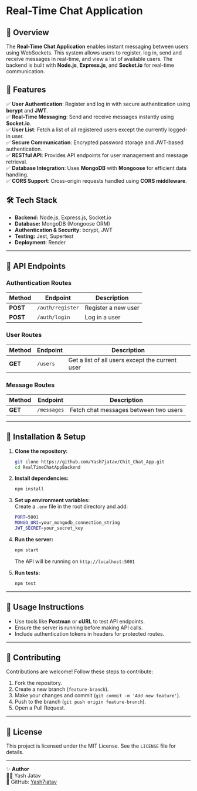 # Real-Time Chat Application

## 📌 Overview

The **Real-Time Chat Application** enables instant messaging between users using WebSockets. This system allows users to register, log in, send and receive messages in real-time, and view a list of available users. The backend is built with **Node.js**, **Express.js**, and **Socket.io** for real-time communication.

## 🚀 Features

✅ **User Authentication**: Register and log in with secure authentication using **bcrypt** and **JWT**.  
✅ **Real-Time Messaging**: Send and receive messages instantly using **Socket.io**.  
✅ **User List**: Fetch a list of all registered users except the currently logged-in user.  
✅ **Secure Communication**: Encrypted password storage and JWT-based authentication.  
✅ **RESTful API**: Provides API endpoints for user management and message retrieval.  
✅ **Database Integration**: Uses **MongoDB** with **Mongoose** for efficient data handling.  
✅ **CORS Support**: Cross-origin requests handled using **CORS middleware**.

## 🛠 Tech Stack

- **Backend:** Node.js, Express.js, Socket.io
- **Database:** MongoDB (Mongoose ORM)
- **Authentication & Security:** bcrypt, JWT
- **Testing:** Jest, Supertest
- **Deployment:** Render

---

## 📢 API Endpoints

### **Authentication Routes**

| Method   | Endpoint         | Description         |
| -------- | ---------------- | ------------------- |
| **POST** | `/auth/register` | Register a new user |
| **POST** | `/auth/login`    | Log in a user       |

### **User Routes**

| Method  | Endpoint | Description                                     |
| ------- | -------- | ----------------------------------------------- |
| **GET** | `/users` | Get a list of all users except the current user |

### **Message Routes**

| Method  | Endpoint    | Description                           |
| ------- | ----------- | ------------------------------------- |
| **GET** | `/messages` | Fetch chat messages between two users |

---

## 🔧 Installation & Setup

1. **Clone the repository:**

   ```sh
   git clone https://github.com/Yash7jatav/Chit_Chat_App.git
   cd RealTimeChatAppBackend
   ```

2. **Install dependencies:**

   ```sh
   npm install
   ```

3. **Set up environment variables:**  
   Create a `.env` file in the root directory and add:

   ```sh
   PORT=5001
   MONGO_URI=your_mongodb_connection_string
   JWT_SECRET=your_secret_key
   ```

4. **Run the server:**

   ```sh
   npm start
   ```

   The API will be running on `http://localhost:5001`

5. **Run tests:**
   ```sh
   npm test
   ```

---

## 📌 Usage Instructions

- Use tools like **Postman** or **cURL** to test API endpoints.
- Ensure the server is running before making API calls.
- Include authentication tokens in headers for protected routes.

---

## 🌱 Contributing

Contributions are welcome! Follow these steps to contribute:

1. Fork the repository.
2. Create a new branch (`feature-branch`).
3. Make your changes and commit (`git commit -m 'Add new feature'`).
4. Push to the branch (`git push origin feature-branch`).
5. Open a Pull Request.

---

## 📜 License

This project is licensed under the MIT License. See the `LICENSE` file for details.

---

✨ **Author**  
👨‍💻 Yash Jatav  
🔗 GitHub: [Yash7jatav](https://github.com/Yash7jatav)
